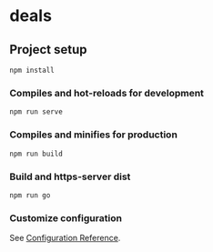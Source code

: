 # deals

## Project setup
```
npm install
```

### Compiles and hot-reloads for development
```
npm run serve
```

### Compiles and minifies for production
```
npm run build
```

### Build and https-server dist
```
npm run go
```

### Customize configuration
See [Configuration Reference](https://cli.vuejs.org/config/).
